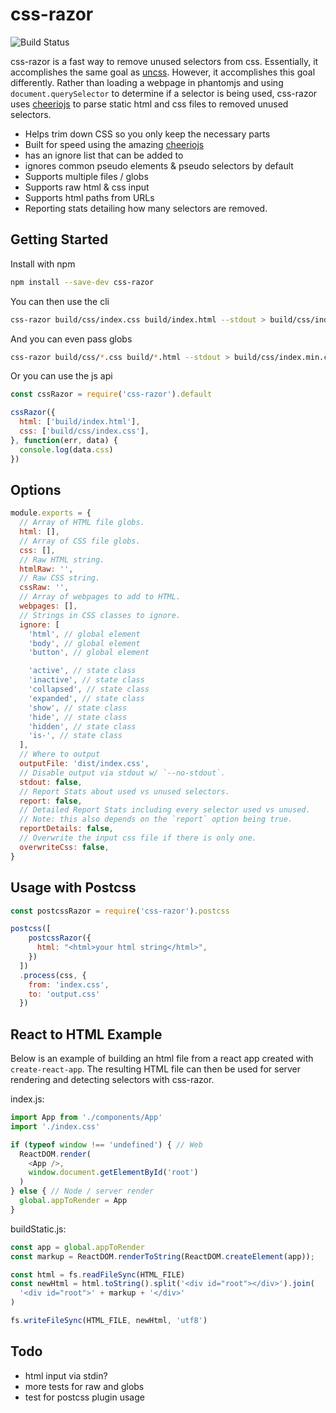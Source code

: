 # css-razor

![Build Status](https://travis-ci.org/tscanlin/css-razor.svg?branch=master)

css-razor is a fast way to remove unused selectors from css. Essentially, it accomplishes the same goal as [uncss](https://github.com/giakki/uncss). However, it accomplishes this goal differently. Rather than loading a webpage in phantomjs and using `document.querySelector` to determine if a selector is being used, css-razor uses [cheeriojs](https://github.com/cheeriojs/cheerio) to parse static html and css files to removed unused selectors.

- Helps trim down CSS so you only keep the necessary parts
- Built for speed using the amazing  [cheeriojs](https://github.com/cheeriojs/cheerio)
- has an ignore list that can be added to
- ignores common pseudo elements & pseudo selectors by default
- Supports multiple files / globs
- Supports raw html & css input
- Supports html paths from URLs
- Reporting stats detailing how many selectors are removed.


## Getting Started

Install with npm

```bash
npm install --save-dev css-razor
```

You can then use the cli

```bash
css-razor build/css/index.css build/index.html --stdout > build/css/index.min.css
```

And you can even pass globs

```bash
css-razor build/css/*.css build/*.html --stdout > build/css/index.min.css
```

Or you can use the js api

```js
const cssRazor = require('css-razor').default

cssRazor({
  html: ['build/index.html'],
  css: ['build/css/index.css'],
}, function(err, data) {
  console.log(data.css)
})
```


## Options

```js
module.exports = {
  // Array of HTML file globs.
  html: [],
  // Array of CSS file globs.
  css: [],
  // Raw HTML string.
  htmlRaw: '',
  // Raw CSS string.
  cssRaw: '',
  // Array of webpages to add to HTML.
  webpages: [],
  // Strings in CSS classes to ignore.
  ignore: [
    'html', // global element
    'body', // global element
    'button', // global element

    'active', // state class
    'inactive', // state class
    'collapsed', // state class
    'expanded', // state class
    'show', // state class
    'hide', // state class
    'hidden', // state class
    'is-', // state class
  ],
  // Where to output
  outputFile: 'dist/index.css',
  // Disable output via stdout w/ `--no-stdout`.
  stdout: false,
  // Report Stats about used vs unused selectors.
  report: false,
  // Detailed Report Stats including every selector used vs unused.
  // Note: this also depends on the `report` option being true.
  reportDetails: false,
  // Overwrite the input css file if there is only one.
  overwriteCss: false,
}
```


## Usage with Postcss

```js
const postcssRazor = require('css-razor').postcss

postcss([
    postcssRazor({
      html: "<html>your html string</html>",
    })
  ])
  .process(css, {
    from: 'index.css',
    to: 'output.css'
  })
```


## React to HTML Example

Below is an example of building an html file from a react app created with `create-react-app`. The resulting HTML file can then be used for server rendering and detecting selectors with css-razor.

index.js:
```js
import App from './components/App'
import './index.css'

if (typeof window !== 'undefined') { // Web
  ReactDOM.render(
    <App />,
    window.document.getElementById('root')
  )
} else { // Node / server render
  global.appToRender = App
}

```

buildStatic.js:
```js
const app = global.appToRender
const markup = ReactDOM.renderToString(ReactDOM.createElement(app));

const html = fs.readFileSync(HTML_FILE)
const newHtml = html.toString().split('<div id="root"></div>').join(
  '<div id="root">' + markup + '</div>'
)

fs.writeFileSync(HTML_FILE, newHtml, 'utf8')
```


## Todo

- html input via stdin?
- more tests for raw and globs
- test for postcss plugin usage
